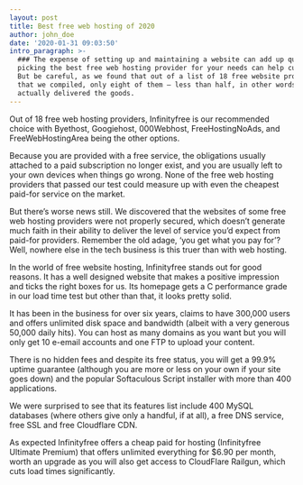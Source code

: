 ```yaml
---
layout: post
title: Best free web hosting of 2020
author: john_doe
date: '2020-01-31 09:03:50'
intro_paragraph: >-
  ### The expense of setting up and maintaining a website can add up quickly, so
  picking the best free web hosting provider for your needs can help cut costs.
  But be careful, as we found that out of a list of 18 free website providers
  that we compiled, only eight of them – less than half, in other words –
  actually delivered the goods.
---
```

Out of 18 free web hosting providers, Infinityfree is our recommended choice with Byethost, Googiehost, 000Webhost, FreeHostingNoAds, and FreeWebHostingArea being the other options.

Because you are provided with a free service, the obligations usually attached to a paid subscription no longer exist, and you are usually left to your own devices when things go wrong. None of the free web hosting providers that passed our test could measure up with even the cheapest paid-for service on the market.

But there’s worse news still. We discovered that the websites of some free web hosting providers were not properly secured, which doesn’t generate much faith in their ability to deliver the level of service you’d expect from paid-for providers. Remember the old adage, ‘you get what you pay for’? Well, nowhere else in the tech business is this truer than with web hosting.

In the world of free website hosting, Infinityfree stands out for good reasons. It has a well designed website that makes a positive impression and ticks the right boxes for us. Its homepage gets a C performance grade in our load time test but other than that, it looks pretty solid.

It has been in the business for over six years, claims to have 300,000 users and offers unlimited disk space and bandwidth (albeit with a very generous 50,000 daily hits). You can host as many domains as you want but you will only get 10 e-email accounts and one FTP to upload your content.

There is no hidden fees and despite its free status, you will get a 99.9% uptime guarantee (although you are more or less on your own if your site goes down) and the popular Softaculous Script installer with more than 400 applications.

We were surprised to see that its features list include 400 MySQL databases (where others give only a handful, if at all), a free DNS service, free SSL and free Cloudflare CDN.

As expected Infinityfree offers a cheap paid for hosting (Infinityfree Ultimate Premium) that offers unlimited everything for $6.90 per month, worth an upgrade as you will also get access to CloudFlare Railgun, which cuts load times significantly.
